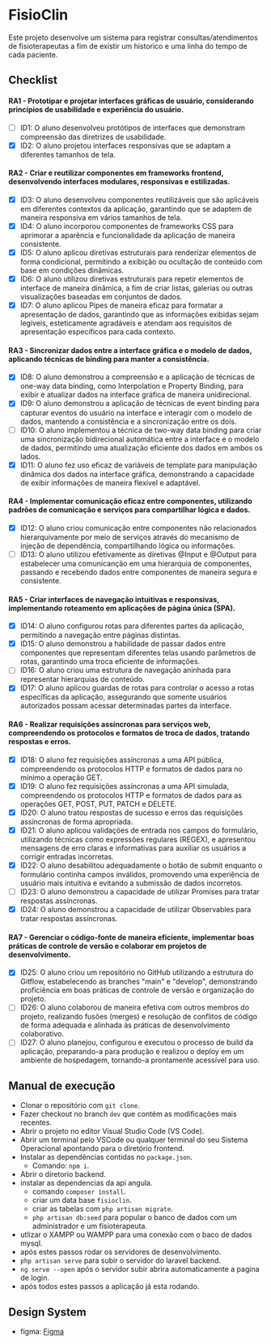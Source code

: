 # FisioClin

Este projeto desenvolve um sistema para registrar consultas/atendimentos de fisioterapeutas a fim de existir um historico e uma linha do tempo de cada paciente. 

## Checklist
#### RA1 - Prototipar e projetar interfaces gráficas de usuário, considerando princípios de usabilidade e experiência do usuário.
- [ ] ID1: O aluno desenvolveu protótipos de interfaces que demonstram compreensão das diretrizes de usabilidade.
- [X] ID2: O aluno projetou interfaces responsivas que se adaptam a diferentes tamanhos de tela.
#### RA2 - Criar e reutilizar componentes em frameworks frontend, desenvolvendo interfaces modulares, responsivas e estilizadas.
- [X] ID3: O aluno desenvolveu componentes reutilizáveis que são aplicáveis em diferentes contextos da aplicação, garantindo que se adaptem de maneira responsiva em vários tamanhos de tela.
- [X] ID4: O aluno incorporou componentes de frameworks CSS para aprimorar a aparência e funcionalidade da aplicação de maneira consistente.
- [X] ID5: O aluno aplicou diretivas estruturais para renderizar elementos de forma condicional, permitindo a exibição ou ocultação de conteúdo com base em condições dinâmicas.
- [X] ID6: O aluno utilizou diretivas estruturais para repetir elementos de interface de maneira dinâmica, a fim de criar listas, galerias ou outras visualizações baseadas em conjuntos de dados.
- [X] ID7: O aluno aplicou Pipes de maneira eficaz para formatar a apresentação de dados, garantindo que as informações exibidas sejam legíveis, esteticamente agradáveis e atendam aos requisitos de apresentação específicos para cada contexto.
#### RA3 - Sincronizar dados entre a interface gráfica e o modelo de dados, aplicando técnicas de binding para manter a consistência.
- [X] ID8: O aluno demonstrou a compreensão e a aplicação de técnicas de one-way data binding, como Interpolation e Property Binding, para exibir e atualizar dados na interface gráfica de maneira unidirecional.
- [X] ID9: O aluno demonstrou a aplicação de técnicas de event binding para capturar eventos do usuário na interface e interagir com o modelo de dados, mantendo a consistência e a sincronização entre os dois.
- [ ] ID10: O aluno implementou a técnica de two-way data binding para criar uma sincronização bidirecional automática entre a interface e o modelo de dados, permitindo uma atualização eficiente dos dados em ambos os lados.
- [X] ID11: O aluno fez uso eficaz de variáveis de template para manipulação dinâmica dos dados na interface gráfica, demonstrando a capacidade de exibir informações de maneira flexível e adaptável.
#### RA4 - Implementar comunicação eficaz entre componentes, utilizando padrões de comunicação e serviços para compartilhar lógica e dados.
- [X] ID12: O aluno criou comunicação entre componentes não relacionados hierarquivamente por meio de serviços através do mecanismo de injeção de dependência, compartilhando lógica ou informações.
- [ ] ID13: O aluno utilizou efetivamente as diretivas @Input e @Output para estabelecer uma comunicanção em uma hierarquia de componentes, passando e recebendo dados entre componentes de maneira segura e consistente.
#### RA5 - Criar interfaces de navegação intuitivas e responsivas, implementando roteamento em aplicações de página única (SPA).
- [X] ID14: O aluno configurou rotas para diferentes partes da aplicação, permitindo a navegação entre páginas distintas.
- [X] ID15: O aluno demonstrou a habilidade de passar dados entre componentes que representam diferentes telas usando parâmetros de rotas, garantindo uma troca eficiente de informações.
- [ ] ID16: O aluno criou uma estrutura de navegação aninhada para representar hierarquias de conteúdo.
- [X] ID17: O aluno aplicou guardas de rotas para controlar o acesso a rotas específicas da aplicação, assegurando que somente usuários autorizados possam acessar determinadas partes da interface.
#### RA6 - Realizar requisições assíncronas para serviços web, compreendendo os protocolos e formatos de troca de dados, tratando respostas e erros.
- [X] ID18: O aluno fez requisições assíncronas a uma API pública, compreendendo os protocolos HTTP e formatos de dados para no mínimo a operação GET.
- [X] ID19: O aluno fez requisições assíncronas a uma API simulada, compreendendo os protocolos HTTP e formatos de dados para as operações GET, POST, PUT, PATCH e DELETE.
- [X] ID20: O aluno tratou respostas de sucesso e erros das requisições assíncronas de forma apropriada.
- [X] ID21: O aluno aplicou validações de entrada nos campos do formulário, utilizando técnicas como expressões regulares (REGEX), e apresentou mensagens de erro claras e informativas para auxiliar os usuários a corrigir entradas incorretas.
- [X] ID22: O aluno desabilitou adequadamente o botão de submit enquanto o formulário continha campos inválidos, promovendo uma experiência de usuário mais intuitiva e evitando a submissão de dados incorretos.
- [ ] ID23: O aluno demonstrou a capacidade de utilizar Promises para tratar respostas assíncronas.
- [X] ID24: O aluno demonstrou a capacidade de utilizar Observables para tratar respostas assíncronas.
#### RA7 - Gerenciar o código-fonte de maneira eficiente, implementar boas práticas de controle de versão e colaborar em projetos de desenvolvimento.
- [X] ID25: O aluno criou um repositório no GitHub utilizando a estrutura do Gitflow, estabelecendo as branches "main" e "develop", demonstrando proficiência em boas práticas de controle de versão e organização do projeto.
- [ ] ID26: O aluno colaborou de maneira efetiva com outros membros do projeto, realizando fusões (merges) e resolução de conflitos de código de forma adequada e alinhada às práticas de desenvolvimento colaborativo.
- [ ] ID27: O aluno planejou, configurou e executou o processo de build da aplicação, preparando-a para produção e realizou o deploy em um ambiente de hospedagem, tornando-a prontamente acessível para uso.

## Manual de execução
- Clonar o repositório com `git clone`.
- Fazer checkout no branch `dev` que contém as modificações mais recentes.
- Abrir o projeto no editor Visual Studio Code (VS Code).
- Abrir um terminal pelo VSCode ou qualquer terminal do seu Sistema Operacional apontando para o diretório frontend.
- Instalar as dependências contidas no `package.json`.
  - Comando: `npm i`.
- Abrir o diretorio backend.
- instalar as dependencias da api angula.
  - comando `composer install`.
  - criar um data base `fisioclin`.
  - criar as tabelas com `php artisan migrate`.
  - `php artisan db:seed` para popular o banco de dados com um administrador e um fisioterapeuta.
- utlizar o XAMPP ou WAMPP para uma conexão com o baco de dados mysql.
- após estes passos rodar os servidores de desenvolvimento.
- `php artisan serve` para subir o servidor do laravel backend.
- `ng serve --open` após o servidor subir abrira automaticamente a pagina de login.
- após todos estes passos a aplicação já esta rodando.
## Design System
- figma: <a href="https://www.figma.com/design/yjgZtPqUMA0kvWnIZzmKpP/Design-System---FisioClin?node-id=0-1&p=f&t=10y5jkHbsOMJICou-0" target="_blank">Figma</a>
